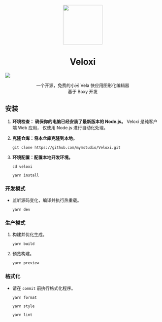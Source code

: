 <p align="center">
  <img src="https://youke1.picui.cn/s1/2025/10/02/68ddd1f761602.png" width="128" />
</p>

<h1 align="center">Veloxi</h1>


 <img src="https://img.shields.io/badge/Powered_By-Boxy-blue?labelColor=%23d1e0fd&color=%234062F6&link=https%3A%2F%2Fgitee.com%2Fcocotais%2Fboxy"/>   

<p align="center">一个开源，免费的小米 Vela 快应用图形化编辑器<br>
基于 Boxy 开发
</p>

## 安装

1. **环境检查： 确保你的电脑已经安装了最新版本的 Node.js。**
   Veloxi 是纯客户端 Web 应用，
   仅使用 Node.js 进行自动化处理。

2. **克隆仓库：将本仓库克隆到本地。** 

   ```shell
   git clone https://github.com/mymstudio/Veloxi.git
   ```

3. **环境配置：配置本地开发环境。**

   ```shell
   cd veloxi
   ```

   ```shell
   yarn install
   ```

### 开发模式

- 监听源码变化，编译并执行热重载。

  ```shell
  yarn dev
  ```

### 生产模式

1. 构建并优化生成。

   ```shell
   yarn build
   ```

2. 预览构建。

   ```shell
   yarn preview
   ```

### 格式化

- 请在 `commit` 前执行格式化程序。

  ```shell
  yarn format
  ```

  ```shell
  yarn style
  ```

  ```shell
  yarn lint
  ```
